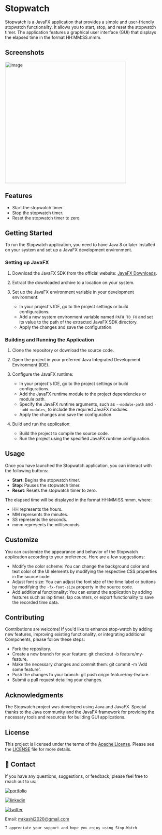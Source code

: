 # Stopwatch

Stopwatch is a JavaFX application that provides a simple and user-friendly stopwatch functionality. It allows you to start, stop, and reset the stopwatch timer. The application features a graphical user interface (GUI) that displays the elapsed time in the format HH:MM:SS.mmm.

## Screenshots

<img width="400" alt="image" src="https://github.com/KashifKhaan/Stop-Watch-JavaFX/assets/88695658/a3b8c990-a5df-4767-9aff-e1d6ecef03f4">

## Features

- Start the stopwatch timer.
- Stop the stopwatch timer.
- Reset the stopwatch timer to zero.

## Getting Started

To run the Stopwatch application, you need to have Java 8 or later installed on your system and set up a JavaFX development environment.

### Setting up JavaFX

1. Download the JavaFX SDK from the official website: [JavaFX Downloads](https://gluonhq.com/products/javafx/).

2. Extract the downloaded archive to a location on your system.

3. Set up the JavaFX environment variable in your development environment:
   - In your project's IDE, go to the project settings or build configurations.
   - Add a new system environment variable named `PATH_TO_FX` and set its value to the path of the extracted JavaFX SDK directory.
   - Apply the changes and save the configuration.

### Building and Running the Application

1. Clone the repository or download the source code.

2. Open the project in your preferred Java Integrated Development Environment (IDE).

3. Configure the JavaFX runtime:
   - In your project's IDE, go to the project settings or build configurations.
   - Add the JavaFX runtime module to the project dependencies or module path.
   - Specify the JavaFX runtime arguments, such as `--module-path` and `--add-modules`, to include the required JavaFX modules.
   - Apply the changes and save the configuration.

4. Build and run the application:
   - Build the project to compile the source code.
   - Run the project using the specified JavaFX runtime configuration.

## Usage

Once you have launched the Stopwatch application, you can interact with the following buttons:

- **Start**: Begins the stopwatch timer.
- **Stop**: Pauses the stopwatch timer.
- **Reset**: Resets the stopwatch timer to zero.

The elapsed time will be displayed in the format HH:MM:SS.mmm, where:
- HH represents the hours.
- MM represents the minutes.
- SS represents the seconds.
- mmm represents the milliseconds.

## Customize

You can customize the appearance and behavior of the Stopwatch application according to your preference. Here are a few suggestions:

- Modify the color scheme: You can change the background color and text color of the UI elements by modifying the respective CSS properties in the source code.
- Adjust font size: You can adjust the font size of the time label or buttons by modifying the `-fx-font-size` property in the source code.
- Add additional functionality: You can extend the application by adding features such as lap times, lap counters, or export functionality to save the recorded time data.

## Contributing
Contributions are welcome! If you'd like to enhance stop-watch by adding new features, improving existing functionality, or integrating additional Components, please follow these steps:

- Fork the repository.
- Create a new branch for your feature: git checkout -b feature/my-feature.
- Make the necessary changes and commit them: git commit -m 'Add some feature'.
- Push the changes to your branch: git push origin feature/my-feature.
- Submit a pull request detailing your changes.

## Acknowledgments

The Stopwatch project was developed using Java and JavaFX. Special thanks to the Java community and the JavaFX framework for providing the necessary tools and resources for building GUI applications.

## License

This project is licensed under the terms of the [Apache License](LICENSE). Please see the [LICENSE](LICENSE) file for more details.


## 🔗 Contact
If you have any questions, suggestions, or feedback, please feel free to reach out to us:

[![portfolio](https://img.shields.io/badge/my_portfolio-000?style=for-the-badge&logo=ko-fi&logoColor=white)](https://dribbble.com/Kashif420)

[![linkedin](https://img.shields.io/badge/linkedin-0A66C2?style=for-the-badge&logo=linkedin&logoColor=white)](https://www.linkedin.com/in/mr-kashif-442146214/)

[![twitter](https://img.shields.io/badge/twitter-1DA1F2?style=for-the-badge&logo=twitter&logoColor=white)](https://twitter.com/KaxhifKhan)

Email: mrkashi2020@gmail.com

`I appreciate your support and hope you enjoy using Stop-Watch`

